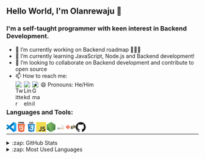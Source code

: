 ## Hello World, I'm Olanrewaju 👋

### I'm a self-taught programmer with keen interest in Backend Development.
- 🔭 I’m currently working on Backend roadmap 👩🏻‍💻
- 🌱 I’m currently learning JavaScript, Node.js and Backend development!
- 👯 I’m looking to collaborate on Backend development and contribute to open source
- 📫 How to reach me:  
        <a target="_blank" href="https://twitter.com/LanreTunji1/">
            <img align="left" alt="Twitter" width="22px" src="https://cdn.jsdelivr.net/npm/simple-icons@v3/icons/gmail.svg" />
        </a>
        <a target="_blank" href="https://www.linkedin.com/in/rokeebolatunji/">
            <img align="left" alt="LinkdeIn" width="22px" src="https://cdn.jsdelivr.net/npm/simple-icons@v3/icons/linkedin.svg" />
        </a>
        <a target="_blank" href="mailto:rokeeb.olatunji@gmail.com">
            <img align="left" alt="Gmail" width="22px" src="https://cdn.jsdelivr.net/npm/simple-icons@v3/icons/gmail.svg" />
        </a>
- 😄 Pronouns: He/Him

<br />

### Languages and Tools:

<img align="left" alt="Visual Studio Code" width="26px" src="https://raw.githubusercontent.com/github/explore/80688e429a7d4ef2fca1e82350fe8e3517d3494d/topics/visual-studio-code/visual-studio-code.png" />
<img align="left" alt="HTML5" width="26px" src="https://raw.githubusercontent.com/github/explore/80688e429a7d4ef2fca1e82350fe8e3517d3494d/topics/html/html.png" />
<img align="left" alt="CSS3" width="26px" src="https://raw.githubusercontent.com/github/explore/80688e429a7d4ef2fca1e82350fe8e3517d3494d/topics/css/css.png" />
<img align="left" alt="JavaScript" width="26px" src="https://raw.githubusercontent.com/github/explore/80688e429a7d4ef2fca1e82350fe8e3517d3494d/topics/javascript/javascript.png" />
<img align="left" alt="Node.js" width="26px" src="https://raw.githubusercontent.com/github/explore/80688e429a7d4ef2fca1e82350fe8e3517d3494d/topics/nodejs/nodejs.png">
<img align="left" alt="MySQL" width="26px" src="https://raw.githubusercontent.com/github/explore/80688e429a7d4ef2fca1e82350fe8e3517d3494d/topics/mysql/mysql.png">
<img align="left" alt="Git" width="26px" src="https://raw.githubusercontent.com/github/explore/80688e429a7d4ef2fca1e82350fe8e3517d3494d/topics/git/git.png" />
<img align="left" alt="GitHub" width="26px" src="https://raw.githubusercontent.com/github/explore/78df643247d429f6cc873026c0622819ad797942/topics/github/github.png" />


<br />

---
<details>
  <summary>:zap: GitHub Stats</summary>

  <img align="left" alt="Lanre's GitHub Stats" src="https://github-readme-stats.vercel.app/api?username=larexx40&show_icons=true&hide_border=true&theme=tokyonight" />

</details>

<details>
  <summary>:zap: Most Used Languages</summary>

<img align="left" alt="Lanre's GitHub Top Languages" src="https://github-readme-stats.vercel.app/api/top-langs/?username=larexx40&layout=compact&theme=tokyonight" />

</details>
